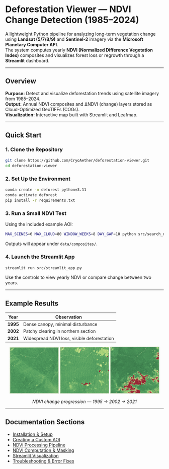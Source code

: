 # Deforestation Viewer — NDVI Change Detection (1985–2024)

A lightweight Python pipeline for analyzing long-term vegetation change using **Landsat (5/7/8/9)** and **Sentinel-2** imagery via the **Microsoft Planetary Computer API**.  
The system computes yearly **NDVI (Normalized Difference Vegetation Index)** composites and visualizes forest loss or regrowth through a **Streamlit** dashboard.

---

## Overview

**Purpose:** Detect and visualize deforestation trends using satellite imagery from 1985–2024.  
**Output:** Annual NDVI composites and ΔNDVI (change) layers stored as Cloud-Optimized GeoTIFFs (COGs).  
**Visualization:** Interactive map built with Streamlit and Leafmap.

---

## Quick Start

### 1. Clone the Repository

```bash
git clone https://github.com/CryoAether/deforestation-viewer.git
cd deforestation-viewer
```

### 2. Set Up the Environment

```bash
conda create -n deforest python=3.11
conda activate deforest
pip install -r requirements.txt
```

### 3. Run a Small NDVI Test

Using the included example AOI:

```bash
MAX_SCENES=6 MAX_CLOUD=80 WINDOW_WEEKS=8 DAY_GAP=10 python src/search_download.py
```

Outputs will appear under `data/composites/`.

### 4. Launch the Streamlit App

```bash
streamlit run src/streamlit_app.py
```

Use the controls to view yearly NDVI or compare change between two years.

---

## Example Results

| Year | Observation |
|------|--------------|
| **1995** | Dense canopy, minimal disturbance |
| **2002** | Patchy clearing in northern section |
| **2021** | Widespread NDVI loss, visible deforestation |

<p align="center">
  <img src="../assets/readme/1995.png" width="31%" alt="NDVI 1995">
  <img src="../assets/readme/2002.png" width="31%" alt="NDVI 2002">
  <img src="../assets/readme/2021.png" width="31%" alt="NDVI 2021">
</p>
<p align="center">
  <em>NDVI change progression — 1995 → 2002 → 2021</em>
</p>

---

## Documentation Sections

- [Installation & Setup](install.md)
- [Creating a Custom AOI](create_aoi.md)
- [NDVI Processing Pipeline](search_download.md)
- [NDVI Computation & Masking](ndvi.md)
- [Streamlit Visualization](streamlit_app.md)
- [Troubleshooting & Error Fixes](troubleshooting.md)
